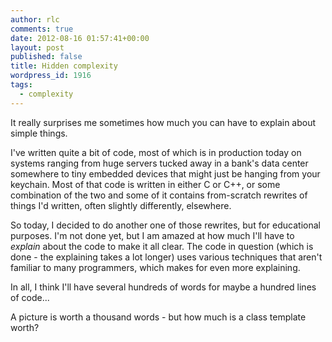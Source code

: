 ```yaml
---
author: rlc
comments: true
date: 2012-08-16 01:57:41+00:00
layout: post
published: false
title: Hidden complexity
wordpress_id: 1916
tags:
  - complexity
---
```


It really surprises me sometimes how much you can have to explain about simple things.

<!--more-->

I've written quite a bit of code, most of which is in production today on systems ranging from huge servers tucked away in a bank's data center somewhere to tiny embedded devices that might just be hanging from your keychain. Most of that code is written in either C or C++, or some combination of the two and some of it contains from-scratch rewrites of things I'd written, often slightly differently, elsewhere.

So today, I decided to do another one of those rewrites, but for educational purposes. I'm not done yet, but I am amazed at how much I'll have to _explain_ about the code to make it all clear. The code in question (which is done - the explaining takes a lot longer) uses various techniques that aren't familiar to many programmers, which makes for even more explaining.

In all, I think I'll have several hundreds of words for maybe a hundred lines of code...

A picture is worth a thousand words - but how much is a class template worth?
